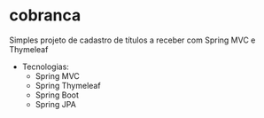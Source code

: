 # cobranca
Simples projeto de cadastro de títulos a receber com Spring MVC e Thymeleaf

* Tecnologias:
   - Spring MVC
   - Spring Thymeleaf
   - Spring Boot
   - Spring JPA
   
